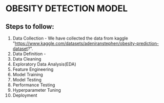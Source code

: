 # OBESITY DETECTION MODEL
## Steps to follow:
1. Data Collection - We have collected the data from kaggle "https://www.kaggle.com/datasets/adeniranstephen/obesity-prediction-dataset?".
2. Data Definition - 
3. Data Cleaning
4. Exploratory Data Analysis(EDA)
5. Feature Engineering 
6. Model Training 
7. Model Testing
8. Performance Testing
9. Hyperparameter Tuning
10. Deployment